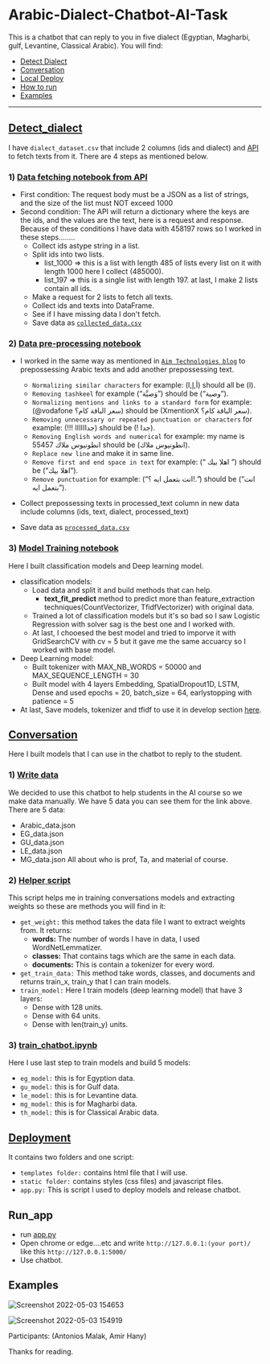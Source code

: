 # Arabic-Dialect-Chatbot-AI-Task
This is a chatbot that can reply to you in five dialect (Egyptian, Magharbi, gulf, Levantine, Classical Arabic).
You will find:
- [Detect Dialect](#Detect_dialect)
- [Conversation](#Conversation)
- [Local Deploy](#Deployment)
- [How to run](#Run_app)
- [Examples](#Examples)
________________________
## [Detect_dialect](https://github.com/AntoniosMalak/Arabic-Dialect-Chatbot-AI-Task/tree/main/Detect%20Dialect)
I have `dialect_dataset.csv` that include 2 columns (ids and dialect) and [API](https://recruitment.aimtechnologies.co/ai-tasks) to fetch texts from it.
There are 4 steps as mentioned below.<br>
### 1) [Data fetching notebook from API](https://github.com/AntoniosMalak/Arabic-Dialect-Chatbot-AI-Task/blob/main/Detect%20Dialect/data_fetching.ipynb)
- First condition: The request body must be a JSON as a list of strings, and the size of the list must NOT
exceed 1000
- Second condition: The API will return a dictionary where the keys are the ids, and the values are the text, here
is a request and response.<br>
Because of these conditions I have data with 458197 rows so I worked in these steps........
  - Collect ids astype string in a list.
  - Split ids into two lists.
    - list_1000 => this is a list with length 485 of lists every list on it with length 1000 here I collect (485000).
    - list_197  => this is a single list with length 197.
    at last, I make 2 lists contain all ids.
  - Make a request for 2 lists to fetch all texts.
  - Collect ids and texts into DataFrame.
  - See if I have missing data I don't fetch.
  - Save data as [`collected_data.csv`](https://drive.google.com/file/d/15ZB6a0kQeKS4Se1CAcqogsFt0TaJ5q10/view?usp=sharing)

### 2) [Data pre-processing notebook](https://github.com/AntoniosMalak/Arabic-Dialect-Chatbot-AI-Task/blob/main/Detect%20Dialect/pre-processing%20data.ipynb)
- I worked in the same way as mentioned in [`Aim Technologies blog`](https://aimtechnologies.co/arabic-sentiment-analysis-blog.html?fbclid=IwAR0hlfhCOqd2xpJ3sGUb8yJbN0MzMq4dPPe6swuXwtdbCx1Mrn2I2wei3AM) to prepossessing Arabic texts and add another prepossessing text. <br>
    - `Normalizing similar characters` for example: (أ,إ,ا) should all be (ا). <br>
    - `Removing tashkeel` for example (“وَصيَّة”) should be (“وصية”). <br>
    - `Normalizing mentions and links to a standard form` for example: (@vodafone سعر الباقة كام؟) should be (XmentionX سعر الباقة كام؟).<br>
    - `Removing unnecessary or repeated punctuation or characters` for example: (!!! جداااااا) should be (! جدا).<br>
    - `Removing English words and numerical` for example: my name is انطونيوس ملاك 55457 should be (انطونيوس ملاك). <br>
    - `Replace new line` and make it in same line.<br>
    - `Remove first and end space in text` for example: (“   اهلا بيك    ”) should be (“اهلا بيك”).<br>
    - `Remove punctuation` for example: (“انت بتعمل ايه ؟!.”) should be (“انت بتعمل ايه”).<br>

- Collect prepossessing texts in processed_text column in new data include columns (ids, text, dialect, processed_text)
- Save data as [`processed_data.csv`](https://drive.google.com/file/d/1PWEN8YwApU7PfnZv88-_UIxXH-kcVtyh/view?usp=sharing)

### 3) [Model Training notebook](https://github.com/AntoniosMalak/Arabic-Dialect-Chatbot-AI-Task/blob/main/Detect%20Dialect/model_training.ipynb)
Here I built classification models and Deep learning model.
- classification models:
  - Load data and split it and build methods that can help.
    - **text_fit_predict** method to predict more than feature_extraction techniques(CountVectorizer, TfidfVectorizer) with original data.
  - Trained a lot of classification models but it's so bad so I saw Logistic Regression with solver sag is the best one and I worked with.
  - At last, I chooesed the best model and tried to imporve it with GridSearchCV with cv = 5 but it gave me the same accuarcy so I worked with base model.
- Deep Learning model:
  - Built tokenizer with MAX_NB_WORDS = 50000 and MAX_SEQUENCE_LENGTH = 30
  - Built model with 4 layers Embedding, SpatialDropout1D, LSTM, Dense and used epochs = 20, batch_size = 64, earlystopping with patience = 5
- At last, Save models, tokenizer and tfidf to use it in develop section [here](https://github.com/AntoniosMalak/Arabic-Dialect-Chatbot-AI-Task/tree/main/Detect%20Dialect/Models).


## [Conversation](https://github.com/AntoniosMalak/Arabic-Dialect-Chatbot-AI-Task/tree/main/Conversation)
Here I built models that I can use in the chatbot to reply to the student.

### 1) [Write data](https://github.com/AntoniosMalak/Arabic-Dialect-Chatbot-AI-Task/tree/main/Conversation/data)
We decided to use this chatbot to help students in the AI course so we make data manually. We have 5 data you can see them for the link above.
There are 5 data:
- Arabic_data.json
- EG_data.json
- GU_data.json
- LE_data.json
- MG_data.json
All about who is prof, Ta, and material of course.

### 2) [Helper script](https://github.com/AntoniosMalak/Arabic-Dialect-Chatbot-AI-Task/blob/main/Conversation/utlis.py)
This script helps me in training conversations models and extracting weights so these are methods you will find in it:
- `get_weight:` this method takes the data file I want to extract weights from. It returns:
  - **words:** The number of words I have in data, I used WordNetLemmatizer.
  - **classes:** That contains tags which are the same in each data.
  - **documents:** This is contain a tokenizer for every word.
- `get_train_data:` This method take words, classes, and documents and returns train_x, train_y that I can train models.
- `train_model:` Here I train models (deep learning model) that have 3 layers:
  - Dense with 128 units.
  - Dense with 64 units.
  - Dense with len(train_y) units.

### 3) [train_chatbot.ipynb](https://github.com/AntoniosMalak/Arabic-Dialect-Chatbot-AI-Task/blob/main/Conversation/train_chatbot.ipynb)
Here I use last step to train models and build 5 models:
- `eg_model:` this is for Egyption data.
- `gu_model:` this is for Gulf data.
- `le_model:` this is for Levantine data.
- `mg_model:` this is for Magharbi data.
- `th_model:` this is for Classical Arabic data.

## [Deployment](https://github.com/AntoniosMalak/Arabic-Dialect-Chatbot-AI-Task/tree/main/Deploy)
It contains two folders and one script:
- `templates folder:` contains html file that I will use.
- `static folder:` contains styles (css files) and javascript files.
- `app.py:` This is script I used to deploy models and release  chatbot.

## Run_app
- run [app.py](https://github.com/AntoniosMalak/Arabic-Dialect-Chatbot-AI-Task/blob/main/Deploy/app.py)
- Open chrome or edge....etc and write `http://127.0.0.1:(your port)/` like this `http://127.0.0.1:5000/`
- Use chatbot.

## Examples
![Screenshot 2022-05-03 154653](https://user-images.githubusercontent.com/57007944/166465534-035b1fcd-e18a-444c-87bf-d6408e175d76.jpg)

![Screenshot 2022-05-03 154919](https://user-images.githubusercontent.com/57007944/166465627-ab79ad58-1cd5-4217-8114-e2996e13208c.jpg)


Participants: 
(Antonios Malak, Amir Hany)


Thanks for reading.
